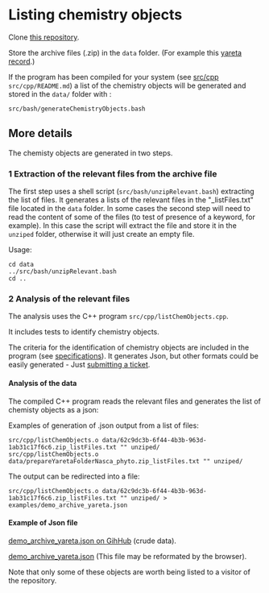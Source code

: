 # Listing chemistry objects

Clone [this repository](https://github.com/CHEMeDATA/ResearchObjectFinder/archive/master.zip).

Store the archive files (.zip) in the `data` folder. (For example this [yareta record](https://yareta.unige.ch/frontend/archive/62c9dc3b-6f44-4b3b-963d-1ab31c17f6c6).)

If the program has been compiled for your system (see [src/cpp](../src/cpp/README.md) `src/cpp/README.md`) a list of the chemistry objects will be generated and stored in the `data/` folder with :
```
src/bash/generateChemistryObjects.bash
```
## More details 

The chemisty objects are generated in two steps.

### 1 Extraction of the relevant files from the archive file

The first step uses a shell script (`src/bash/unzipRelevant.bash`) extracting the list of files. It generates a lists of the relevant files in the "_listFiles.txt" file located in the `data` folder. In some cases the second step will need to read the content of some of the files (to test of presence of a keyword, for example). In this case the script will extract the file and store it in the `unziped` folder, otherwise it will just create an empty file.

Usage: 

```
cd data
../src/bash/unzipRelevant.bash
cd ..
```

### 2 Analysis of the relevant files 

The analysis uses the C++ program `src/cpp/listChemObjects.cpp`.

It includes tests to identify chemistry objects.

The criteria for the identification of chemistry objects are included in the program (see [specifications](../specifications/README.md)).
It generates Json, but other formats could be easily generated - Just 
[submitting a ticket](https://github.com/CHEMeDATA/ResearchObjectFinder/issues/new).
#### Analysis of the data

The compiled C++ program reads the relevant files and generates the list of chemisty objects as a json: 

Examples of generation of .json output from a list of files:
```
src/cpp/listChemObjects.o data/62c9dc3b-6f44-4b3b-963d-1ab31c17f6c6.zip_listFiles.txt "" unziped/
src/cpp/listChemObjects.o data/prepareYaretaFolderNasca_phyto.zip_listFiles.txt "" unziped/
```
The output can be redirected into a file:
```
src/cpp/listChemObjects.o data/62c9dc3b-6f44-4b3b-963d-1ab31c17f6c6.zip_listFiles.txt "" unziped/ > examples/demo_archive_yareta.json
```
#### Example of Json file

[demo_archive_yareta.json on GihHub](https://github.com/CHEMeDATA/ResearchObjectFinder/blob/master/examples/demo_archive_yareta.json) (crude data).


[demo_archive_yareta.json](demo_archive_yareta.json) (This file may be reformated by the browser).

Note that only some of these objects are worth being listed to a visitor of the repository.